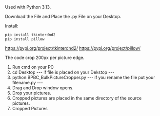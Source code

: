 Used with Python 3.13.

Download the File and Place the .py File on your Desktop.

Install:
```
pip install tkinterdnd2
pip install pillow
```

https://pypi.org/project/tkinterdnd2/
https://pypi.org/project/pillow/

The code crop 200px per picture edge.

1. Run cmd on your PC
2. cd Desktop
   --- if file is placed on your Dekstop ---
3. python BPBC_BulkPictureCropper.py
   --- if you rename the file put your filename.py ---
4. Drag and Drop window opens.
5. Drop your pictures.
6. Cropped pictures are placed in the same directory of the source pictures.
7. Cropped Pictures 
